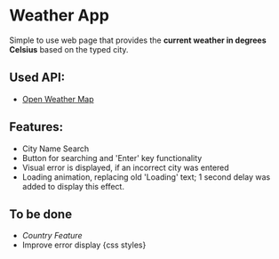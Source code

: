 # Weather App

Simple to use web page that provides the **current weather in degrees Celsius** based on the typed city.

## Used API:

- [Open Weather Map](http://openweathermap.org/)

## Features:

- City Name Search
- Button for searching and 'Enter' key functionality
- Visual error is displayed, if an incorrect city was entered
- Loading animation, replacing old 'Loading' text; 1 second delay was added to display this effect.

## To be done

-  _Country Feature_
- Improve error display {css styles}
